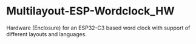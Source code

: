 # Multilayout-ESP-Wordclock_HW
Hardware (Enclosure) for an ESP32-C3 based word clock with support of different layouts and languages. 
